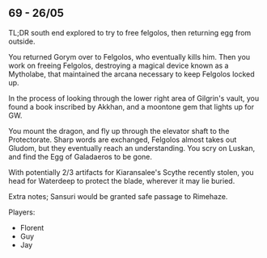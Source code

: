 
## 69 - 26/05
TL;DR south end explored to try to free felgolos, then returning egg from outside.

You returned Gorym over to Felgolos, who eventually kills him. Then you work on freeing Felgolos, destroying a magical device known as a Mytholabe, that maintained the arcana necessary to keep Felgolos locked up.

In the process of looking through the lower right area of Gilgrin's vault, you found a book inscribed by Akkhan, and a moontone gem that lights up for GW.

You mount the dragon, and fly up through the elevator shaft to the Protectorate. Sharp words are exchanged, Felgolos almost takes out Gludom, but they eventually reach an understanding. You scry on Luskan, and find the Egg of Galadaeros to be gone.

With potentially 2/3 artifacts for Kiaransalee's Scythe recently stolen, you head for Waterdeep to protect the blade, wherever it may lie buried.

Extra notes; Sansuri would be granted safe passage to Rimehaze.

Players:
- Florent
- Guy
- Jay
